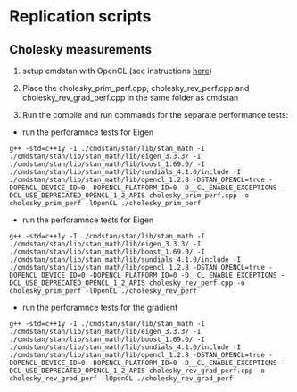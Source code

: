 # Replication scripts

## Cholesky measurements

1. setup cmdstan with OpenCL (see instructions [here](https://github.com/bstatcomp/gpu-stan-paper-materials/blob/master/README.md))

2. Place the cholesky_prim_perf.cpp, cholesky_rev_perf.cpp and cholesky_rev_grad_perf.cpp in the same folder as cmdstan

3. Run the compile and run commands for the separate performance tests:

- run the perforamnce tests for Eigen<double>
  
`g++ -std=c++1y -I ./cmdstan/stan/lib/stan_math -I ./cmdstan/stan/lib/stan_math/lib/eigen_3.3.3/ -I ./cmdstan/stan/lib/stan_math/lib/boost_1.69.0/ -I ./cmdstan/stan/lib/stan_math/lib/sundials_4.1.0/include -I ./cmdstan/stan/lib/stan_math/lib/opencl_1.2.8 -DSTAN_OPENCL=true -DOPENCL_DEVICE_ID=0 -DOPENCL_PLATFORM_ID=0 -D__CL_ENABLE_EXCEPTIONS -DCL_USE_DEPRECATED_OPENCL_1_2_APIS cholesky_prim_perf.cpp -o cholesky_prim_perf -lOpenCL
./cholesky_prim_perf`

- run the perforamnce tests for Eigen<var>
  
`g++ -std=c++1y -I ./cmdstan/stan/lib/stan_math -I ./cmdstan/stan/lib/stan_math/lib/eigen_3.3.3/ -I ./cmdstan/stan/lib/stan_math/lib/boost_1.69.0/ -I ./cmdstan/stan/lib/stan_math/lib/sundials_4.1.0/include -I ./cmdstan/stan/lib/stan_math/lib/opencl_1.2.8 -DSTAN_OPENCL=true -DOPENCL_DEVICE_ID=0 -DOPENCL_PLATFORM_ID=0 -D__CL_ENABLE_EXCEPTIONS -DCL_USE_DEPRECATED_OPENCL_1_2_APIS cholesky_rev_perf.cpp -o cholesky_prim_perf -lOpenCL
./cholesky_rev_perf`

- run the perforamnce tests for the gradient

`g++ -std=c++1y -I ./cmdstan/stan/lib/stan_math -I ./cmdstan/stan/lib/stan_math/lib/eigen_3.3.3/ -I ./cmdstan/stan/lib/stan_math/lib/boost_1.69.0/ -I ./cmdstan/stan/lib/stan_math/lib/sundials_4.1.0/include -I ./cmdstan/stan/lib/stan_math/lib/opencl_1.2.8 -DSTAN_OPENCL=true -DOPENCL_DEVICE_ID=0 -DOPENCL_PLATFORM_ID=0 -D__CL_ENABLE_EXCEPTIONS -DCL_USE_DEPRECATED_OPENCL_1_2_APIS cholesky_rev_grad_perf.cpp -o cholesky_rev_grad_perf -lOpenCL
./cholesky_rev_grad_perf`

